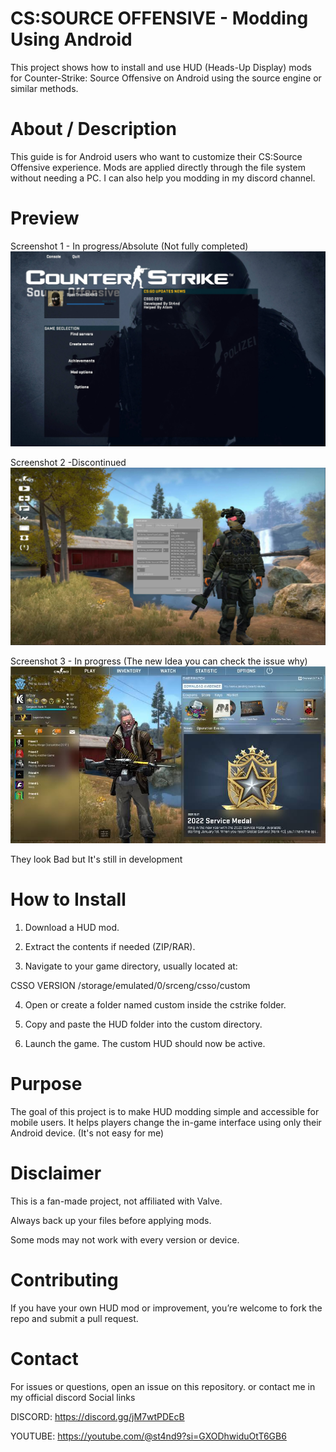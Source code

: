 # CS:SOURCE OFFENSIVE - Modding Using Android

This project shows how to install and use HUD (Heads-Up Display) mods for Counter-Strike: Source Offensive on Android using the source engine or similar methods.

# About / Description

This guide is for Android users who want to customize their CS:Source Offensive experience. Mods are applied directly through the file system without needing a PC. I can also help you modding in my discord channel. 

# Preview

Screenshot 1 - In progress/Absolute (Not fully completed)
![image alt](https://github.com/SkmeBtw/CS-Huds-Project/blob/0d5799071e8e411edec3a840dae578ebf8406613/snip_1000165793.jpg)

Screenshot 2 -Discontinued
![image alt](https://github.com/SkmeBtw/CS-Huds-Project/blob/0d5799071e8e411edec3a840dae578ebf8406613/Screenshot_20250730-223733_copy_1920x1080.jpg)

Screenshot 3 - In progress (The new Idea you can check the issue why) 
![image alt](https://github.com/SkmeBtw/CS-Huds-Project/blob/511cf3cadcee67aa75fc5c5fdb57edcb46db8988/images%20(2).jpeg)

They look Bad but It's still in development

# How to Install

1. Download a HUD mod.

2. Extract the contents if needed (ZIP/RAR).

3. Navigate to your game directory, usually located at:

CSSO VERSION
/storage/emulated/0/srceng/csso/custom

4. Open or create a folder named custom inside the cstrike folder.

5. Copy and paste the HUD folder into the custom directory.

6. Launch the game. The custom HUD should now be active.


# Purpose

The goal of this project is to make HUD modding simple and accessible for mobile users. It helps players change the in-game interface using only their Android device. (It's not easy for me) 

# Disclaimer

This is a fan-made project, not affiliated with Valve.

Always back up your files before applying mods.

Some mods may not work with every version or device.


# Contributing

If you have your own HUD mod or improvement, you’re welcome to fork the repo and submit a pull request.

# Contact

For issues or questions, open an issue on this repository.
or contact me in my official discord
Social links

DISCORD: https://discord.gg/jM7wtPDEcB

YOUTUBE: https://youtube.com/@st4nd9?si=GXODhwiduOtT6GB6
